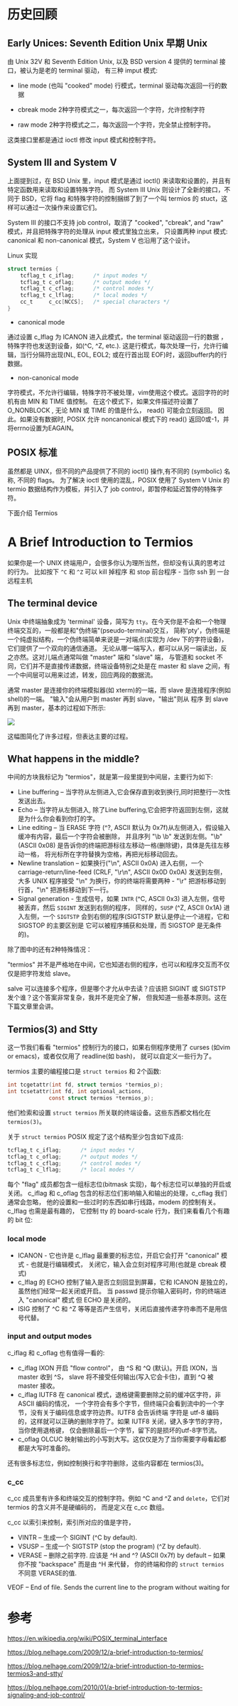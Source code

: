 # 历史回顾
## Early Unices: Seventh Edition Unix 早期 Unix
由  Unix 32V 和 Seventh Edition Unix, 以及 BSD version 4 提供的 terminal 接口，被认为是老的 terminal 驱动，
有三种 imput 模式:
* line mode (也叫 "cooked" mode)
行模式，terminal 驱动每次返回一行的数据

* cbreak mode
2种字符模式之一，每次返回一个字符，允许控制字符

* raw mode
2种字符模式之二，每次返回一个字符，完全禁止控制字符。

这类接口里都是通过 ioctl 修改 input 模式和控制字符。

## System III and System V
上面提到过，在 BSD Unix 里，input 模式是通过 ioctl() 来读取和设置的，并且有特定函数用来读取和设置特殊字符。
而 System III Unix 则设计了全新的接口，不同于 BSD，它将 flag 和特殊字符的控制捆绑了到了一个叫 termios 的 stuct，这样可以通过一次操作来设置它们。

System III 的接口不支持 job control，取消了 "cooked", "cbreak", and "raw" 模式，并且把特殊字符的处理从 input 模式里独立出来，
只设置两种 input 模式: canonical 和 non-canonical 模式，System V 也沿用了这个设计。


Linux 实现
```c
struct termios {
    tcflag_t c_iflag;      /* input modes */
    tcflag_t c_oflag;      /* output modes */
    tcflag_t c_cflag;      /* control modes */
    tcflag_t c_lflag;      /* local modes */
    cc_t     c_cc[NCCS];   /* special characters */
}
```

* canonical mode

通过设置 c_lflag 为 ICANON 进入此模式，the terminal 驱动返回一行的数据 ，特殊字符也发送到设备，如(^C, ^Z, etc.).
这是行模式，每次处理一行，允许行编辑，当行分隔符出现(NL, EOL, EOL2; 或在行首出现 EOF)时，返回buffer内的行数据。

* non-canonical mode

字符模式，不允许行编辑，特殊字符不被处理，vim使用这个模式。返回字符的时机有由 MIN 和 TIME 值控制。
在这个模式下，如果文件描述符设置了 O_NONBLOCK , 无论 MIN 或 TIME 的值是什么， read() 可能会立刻返回。
因此。如果没有数据时, POSIX 允许 noncanonical 模式下的 read() 返回0或-1，并将errno设置为EAGAIN。

## POSIX 标准
虽然都是 UINX，但不同的产品提供了不同的 ioctl() 操作,有不同的 (symbolic) 名称, 不同的 flags。
为了解决 ioctl 使用的混乱，POSIX 使用了 System V Unix 的 termio 数据结构作为模板，并引入了 job control，即暂停和延迟暂停的特殊字符。

下面介绍 Termios

# A Brief Introduction to Termios
如果你是一个 UNIX 终端用户，会很多你认为理所当然，但却没有认真的思考过的行为。
比如按下 `^C` 和 `^Z` 可以 kill 掉程序 和 stop 前台程序 - 
 当你 ssh 到 一台远程主机
 
 
## The terminal device
Unix 中终端抽象成为 'terminal' 设备，简写为 `tty`。在今天你是不会和一个物理终端交互的，一般都是和"伪终端"(pseudo-terminal)交互，
简称'pty'，伪终端是一个纯虚拟结构，一个伪终端简单来说是一对端点(实现为 /dev 下的字符设备)，它们提供了一个双向的通信通道。
无论从哪一端写入，都可以从另一端读出，反之亦然。这对儿端点通常叫做 "master" 端和 "slave" 端，
与管道和 socket 不同，它们并不是直接传递数据，终端设备特别之处是在 master 和 slave 之间，有一个中间层可以用来过滤，转发，回应两段的数据流。

通常 master 是连接你的终端模拟器(如 xterm)的一端，而 slave 是连接程序(例如 shell)的一端。
"输入"会从用户到 master 再到 slave，"输出"则从 程序 到 slave 再到 master，基本的过程如下所示:

![](img/termios.png)

这幅图简化了许多过程，但表达主要的过程。

## What happens in the middle?
中间的方块我标记为 "termios"，就是第一段里提到中间层，主要行为如下:
* Line buffering – 当字符从左侧进入,它会保存直到收到换行,同时把整行一次性发送出去。
* Echo – 当字符从左侧进入, 除了Line buffering,它会把字符返回到左侧，这就是为什么你会看到你打的字。
* Line editing – 当 ERASE 字符 (^?, ASCII 默认为 0x7f)从左侧进入，假设输入缓冲有内容，最后一个字符会被删除，
 并且序列 "\b \b" 发送到左侧。"\b" (ASCII 0x08) 是告诉你的终端把游标往左移动一格(删除键)，具体是先往左移动一格，
 将光标所在字符替换为空格，再把光标移动回去。
* Newline translation – 如果换行("\n", ASCII 0x0A) 进入右侧，一个 carriage-return/line-feed  (CRLF, "\r\n", ASCII 0x0D 0x0A)
发送到左侧，大多 UNIX 程序接受 "\n" 为换行，你的终端将需要两种 - "\r" 把游标移动到行首，"\n" 把游标移动到下一行。
* Signal generation - 生成信号，如果 `INTR` (^C, ASCII 0x3) 进入左侧，信号被丢弃，然后 `SIGINT` 发送到右侧的程序，
同样的，`SUSP` (^Z, ASCII 0x1A) 进入左侧，一个 `SIGTSTP` 会到右侧的程序(SIGTSTP 默认是停止一个进程，它和 SIGSTOP 的主要区别是
它可以被程序捕获和处理，而 SIGSTOP 是无条件的)。 

除了图中的还有2种特殊情况：

"termios" 并不是严格地在中间，它也知道右侧的程序，也可以和程序交互而不仅仅是把字符发给 slave。
    
salve 可以连接多个程序，但是哪个才允从中去读？应该把 SIGINT 或 SIGTSTP 发个谁？这个答案非常复杂，我并不是完全了解，
但我知道一些基本原则。这在下篇文章里会讲。

## Termios(3) and Stty
这一节我们看看  "termios" 控制行为的接口，如果右侧程序使用了 curses (如vim or emacs)，或者仅仅用了 readline(如 bash)，
就可以自定义一些行为了。

termios 主要的编程接口是 `struct termios`  和 2个函数:
```c
int tcgetattr(int fd, struct termios *termios_p);
int tcsetattr(int fd, int optional_actions,
             const struct termios *termios_p);
```
他们检索和设置 `struct termios` 所关联的终端设备。这些东西都文档化在 `termios(3)`。

关于 `struct termios` POSIX 规定了这个结构至少包含如下成员:
```c
tcflag_t c_iflag;      /* input modes */
tcflag_t c_oflag;      /* output modes */
tcflag_t c_cflag;      /* control modes */
tcflag_t c_lflag;      /* local modes */
```
每个 "flag" 成员都包含一组标志位(bitmask 实现)，每个标志位可以单独的开启或关闭。
c_iflag 和 c_oflag 包含的标志位们影响输入和输出的处理，c_cflag 我们通常会忽略，
他的设置和一些过时的东西如串行线路，modem 的控制有关。c_lflag 也需是最有趣的，
它控制 tty 的 board-scale 行为，我们来看看几个有趣的 bit 位:

### local mode
* ICANON - 它也许是 c_lflag 最重要的标志位，开启它会打开 "canonical" 模式 - 也就是行编辑模式，
关闭它，输入会立刻对程序可用(也就是 cbreak 模式)
* c_lflag 的 ECHO 控制了输入是否立刻回显到屏幕，它和 ICANON 是独立的，虽然他们经常一起关闭或开启。
当 passwd 提示你输入密码时，你的终端进入 "canonical" 模式 但 ECHO 是关闭的。
* ISIG 控制了 ^C 和 ^Z 等等是否产生信号，关闭后直接传递字符串而不是用信号代替。 

### input and output modes
c_iflag 和 c_oflag 也有值得一看的:
* c_iflag IXON 开启  "flow control"， 由 ^S 和 ^Q (默认)。开启 IXON，当 master 收到 ^S，
slave 将不接受任何输出(写入它会卡住)，直到 ^Q 被 master 接收。
* c_iflag IUTF8 在 canonical 模式，退格键需要删除之前的缓冲区字符，非 ASCII 编码的情况，
一个字符会有多个字节，但终端只会看到流中的一个字节，没有关于编码信息或字符边界。IUTF8 会告诉终端
字符是 utf-8 编码的，这样就可以正确的删除字符了。如果 IUTF8 关闭，键入多字节的字符，当你使用退格键，
仅会删除最后一个字节，留下的是损坏的utf-8字节流。
* c_oflag OLCUC 映射输出的小写到大写。这仅仅是为了当你需要字母看起都都是大写时准备的。

还有很多标志位，例如控制换行和字符删除，这些内容都在 termios(3)。

### c_cc
c_cc 成员里有许多和终端交互的控制字符。例如 ^C and ^Z and `delete`，它们对 termios 的含义并不是硬编码的，
而是定义在 c_cc 数组。

c_cc 以索引来控制，索引所对应的值是字符，
* VINTR – 生成一个 SIGINT (^C by default).
* VSUSP – 生成一个 SIGTSTP (stop the program) (^Z by default).
* VERASE – 删除之前字符. 应该是 ^H and ^? (ASCII 0x7f) by default – 如果你不按 "backspace" 而是由 ^H 来代替，
 你的终端和你的 `struct termios` 不同意 VERASE的值.

VEOF – End of file. Sends the current line to the program without waiting for 


# 参考

https://en.wikipedia.org/wiki/POSIX_terminal_interface

https://blog.nelhage.com/2009/12/a-brief-introduction-to-termios/

https://blog.nelhage.com/2009/12/a-brief-introduction-to-termios-termios3-and-stty/

https://blog.nelhage.com/2010/01/a-brief-introduction-to-termios-signaling-and-job-control/
